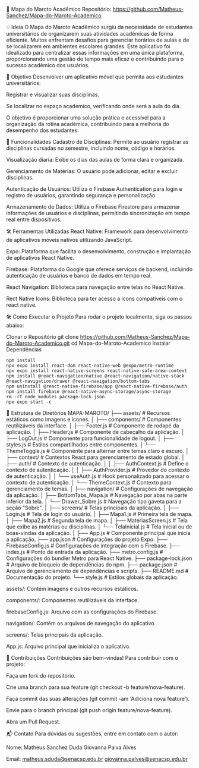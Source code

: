 📍 Mapa do Maroto Acadêmico
Repositório: https://github.com/Matheus-Sanchez/Mapa-do-Maroto-Academico

💡 Ideia
O Mapa do Maroto Acadêmico surgiu da necessidade de estudantes universitários de organizarem suas atividades acadêmicas de forma eficiente. Muitos enfrentam desafios para gerenciar horários de aulas e de se localizarem em ambientes escolares grandes. Este aplicativo foi idealizado para centralizar essas informações em uma única plataforma, proporcionando uma gestão de tempo mais eficaz e contribuindo para o sucesso acadêmico dos usuários.

🎯 Objetivo
Desenvolver um aplicativo móvel que permita aos estudantes universitários:

Registrar e visualizar suas disciplinas.

Se localizar no espaço academico, verificando onde será a aula do dia.

O objetivo é proporcionar uma solução prática e acessível para a organização da rotina acadêmica, contribuindo para a melhoria do desempenho dos estudantes.

🔧 Funcionalidades
Cadastro de Disciplinas: Permite ao usuário registrar as disciplinas cursadas no semestre, incluindo nome, código e horários.

Visualização diaria: Exibe os dias das aulas de forma clara e organizada.

Gerenciamento de Matérias: O usuário pode adicionar, editar e excluir disciplinas.

Autenticação de Usuários: Utiliza o Firebase Authentication para login e registro de usuários, garantindo segurança e personalização.

Armazenamento de Dados: Utiliza o Firebase Firestore para armazenar informações de usuários e disciplinas, permitindo sincronização em tempo real entre dispositivos.

🛠️ Ferramentas Utilizadas
React Native: Framework para desenvolvimento de aplicativos móveis nativos utilizando JavaScript.

Expo: Plataforma que facilita o desenvolvimento, construção e implantação de aplicativos React Native.

Firebase: Plataforma do Google que oferece serviços de backend, incluindo autenticação de usuários e banco de dados em tempo real.

React Navigation: Biblioteca para navegação entre telas no React Native.

Rect Native Icons: Biblioteca para ter acesso a icons compativeis com o react native.

🛠️ Como Executar o Projeto
Para rodar o projeto localmente, siga os passos abaixo:

Clonar o Repositório
	git clone https://github.com/Matheus-Sanchez/Mapa-do-Maroto-Academico.git
	cd Mapa-do-Maroto-Academico
Instalar Dependências

	npm install
	npx expo install react-dom react-native-web @expo/metro-runtime
	npx expo install react-native-screens react-native-safe-area-context
	npm install @react-navigation/native @react-navigation/native-stack @react-navigation/drawer @react-navigation/bottom-tabs
	npm uninstall @react-native-firebase/app @react-native-firebase/auth
	npm install firebase @react-native-async-storage/async-storage
	rm -rf node_modules package-lock.json
	npx expo start -c


📄 Estrutura de Diretórios
MAPA-MAROTO/
├── assets/                         # Recursos estáticos como imagens e ícones.
│
├── components/                     # Componentes reutilizáveis da interface.
│   ├── Footer.js                   # Componente de rodapé da aplicação.
│   ├── Header.js                   # Componente de cabeçalho da aplicação.
│   ├── LogOut.js                   # Componente para funcionalidade de logout.
│   ├── styles.js                   # Estilos compartilhados entre componentes.
│   └── ThemeToggle.js              # Componente para alternar entre temas claro e escuro.
│
├── context/                        # Contextos React para gerenciamento de estado global.
│   ├── auth/                       # Contexto de autenticação.
│   │   ├── AuthContext.js          # Define o contexto de autenticação.
│   │   ├── AuthProvider.js         # Provedor do contexto de autenticação.
│   │   └── useAuth.js              # Hook personalizado para acessar o contexto de autenticação.
│   └── ThemeContext.js             # Contexto para gerenciamento de temas.
│
├── navigation/                     # Configurações de navegação da aplicação.
│   ├── BottomTabs_Mapa.js         # Navegação por abas na parte inferior da tela.
│   └── Drawer_Sobre.js            # Navegação tipo gaveta para a seção "Sobre".
│
├── screens/                        # Telas principais da aplicação.
│   ├── Login.js                   # Tela de login do usuário.
│   ├── Mapa1.js                   # Primeira tela de mapa.
│   ├── Mapa2.js                   # Segunda tela de mapa.
│   ├── MateriasScreen.js          # Tela que exibe as matérias ou disciplinas.
│   └── TelaInicial.js             # Tela inicial ou de boas-vindas da aplicação.
│
├── App.js                          # Componente principal que inicia a aplicação.
├── app.json                        # Configurações do projeto Expo.
├── FirebaseConfig.js               # Configurações de integração com o Firebase.
├── index.js                        # Ponto de entrada da aplicação.
├── metro.config.js                 # Configurações do bundler Metro para React Native.
├── package-lock.json               # Arquivo de bloqueio de dependências do npm.
├── package.json                    # Arquivo de gerenciamento de dependências e scripts.
├── README.md                       # Documentação do projeto.
└── style.js                        # Estilos globais da aplicação.



assets/: Contém imagens e outros recursos estáticos.

components/: Componentes reutilizáveis da interface.

firebaseConfig.js: Arquivo com as configurações do Firebase.

navigation/: Contém os arquivos de navegação do aplicativo.

screens/: Telas principais da aplicação.

App.js: Arquivo principal que inicializa o aplicativo.

📌 Contribuições
Contribuições são bem-vindas! Para contribuir com o projeto:

Faça um fork do repositório.

Crie uma branch para sua feature (git checkout -b feature/nova-feature).

Faça commit das suas alterações (git commit -am 'Adiciona nova feature').

Envie para o branch principal (git push origin feature/nova-feature).

Abra um Pull Request.

📬 Contato
Para dúvidas ou sugestões, entre em contato com o autor:

Nome: Matheus Sanchez Duda
	  Giovanna Paiva Alves

Email: matheus.sduda@senacsp.edu.br
	   giovanna.palves@senacsp.edu.br